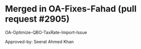 # Merged in OA-Fixes-Fahad (pull request #2905)

OA-Optimize-QBO-TaxRate-Import-Issue

Approved-by: Seerat Ahmed Khan
